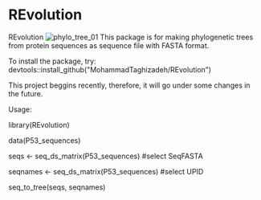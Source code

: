 # REvolution
REvolution
![phylo_tree_01](https://user-images.githubusercontent.com/118055241/206899425-6eb7dd98-3fbf-4bd4-ac38-58a4af539aa8.jpg)
This package is for making phylogenetic trees from protein sequences as sequence file with FASTA format. 

To install the package, try:
devtools::install_github("MohammadTaghizadeh/REvolution")  

This project beggins recently, therefore, it will go under some changes in the future.

Usage:

library(REvolution)

data(P53_sequences)

seqs <- seq_ds_matrix(P53_sequences) #select SeqFASTA

seqnames <- seq_ds_matrix(P53_sequences) #select UPID

seq_to_tree(seqs, seqnames)
